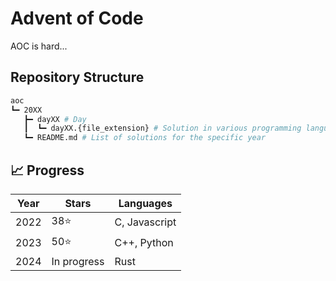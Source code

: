 # Advent of Code

AOC is hard...

## Repository Structure

```bash
aoc
┗━ 20XX
   ┣━ dayXX # Day
   ┃  ┗━ dayXX.{file_extension} # Solution in various programming languages
   ┗━ README.md # List of solutions for the specific year
```

## 📈 Progress

| Year | Stars       | Languages     |
| ---- | ----------- | ------------- |
| 2022 | 38⭐        | C, Javascript |
| 2023 | 50⭐        | C++, Python   |
| 2024 | In progress | Rust          |
